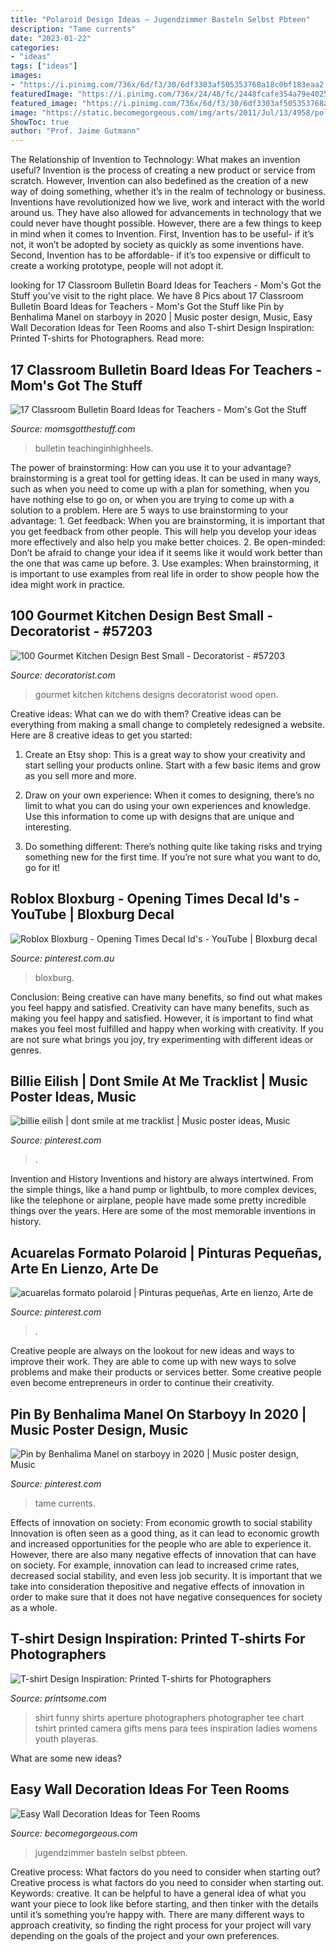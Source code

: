 ```yaml
---
title: "Polaroid Design Ideas ~ Jugendzimmer Basteln Selbst Pbteen"
description: "Tame currents"
date: "2023-01-22"
categories:
- "ideas"
tags: ["ideas"]
images:
- "https://i.pinimg.com/736x/6d/f3/30/6df3303af505353768a18c0bf183eaa2.jpg"
featuredImage: "https://i.pinimg.com/736x/24/48/fc/2448fcafe354a79e4025d735d30322ff.jpg"
featured_image: "https://i.pinimg.com/736x/6d/f3/30/6df3303af505353768a18c0bf183eaa2.jpg"
image: "https://static.becomegorgeous.com/img/arts/2011/Jul/13/4958/polaroid_decor.jpg"
ShowToc: true
author: "Prof. Jaime Gutmann"
---
```



The Relationship of Invention to Technology: What makes an invention useful?
Invention is the process of creating a new product or service from scratch. However, Invention can also bedefined as the creation of a new way of doing something, whether it’s in the realm of technology or business. Inventions have revolutionized how we live, work and interact with the world around us. They have also allowed for advancements in technology that we could never have thought possible. 
However, there are a few things to keep in mind when it comes to Invention. First, Invention has to be useful- if it’s not, it won’t be adopted by society as quickly as some inventions have. Second, Invention has to be affordable- if it’s too expensive or difficult to create a working prototype, people will not adopt it.

	

		
looking for 17 Classroom Bulletin Board Ideas for Teachers - Mom&#039;s Got the Stuff you've visit to the right place. We have 8 Pics about 17 Classroom Bulletin Board Ideas for Teachers - Mom&#039;s Got the Stuff like Pin by Benhalima Manel on starboyy in 2020 | Music poster design, Music, Easy Wall Decoration Ideas for Teen Rooms and also T-shirt Design Inspiration: Printed T-shirts for Photographers. Read more:
		
    
## 17 Classroom Bulletin Board Ideas For Teachers - Mom&#039;s Got The Stuff

<img loading=lazy src="https://momsgotthestuff.com/wp-content/uploads/2020/10/bulletin-board-ideas-6.jpg" onerror="this.onerror=null;this.src='https://tse1.mm.bing.net/th?id=OIP.jkf_uATUNmfDfr_GOl41fgHaHa&amp;pid=15.1';" alt="17 Classroom Bulletin Board Ideas for Teachers - Mom&#039;s Got the Stuff">

_Source: momsgotthestuff.com_

>bulletin teachinginhighheels. 

	

The power of brainstorming: How can you use it to your advantage?
brainstorming is a great tool for getting ideas. It can be used in many ways, such as when you need to come up with a plan for something, when you have nothing else to go on, or when you are trying to come up with a solution to a problem. Here are 5 ways to use brainstorming to your advantage: 1. Get feedback: When you are brainstorming, it is important that you get feedback from other people. This will help you develop your ideas more effectively and also help you make better choices. 2. Be open-minded: Don’t be afraid to change your idea if it seems like it would work better than the one that was came up before. 3. Use examples: When brainstorming, it is important to use examples from real life in order to show people how the idea might work in practice. 
    
## 100 Gourmet Kitchen Design Best Small - Decoratorist - #57203

<img loading=lazy src="https://cdn.decoratorist.com/wp-content/uploads/100-gourmet-kitchen-design-best-small-164990.jpg" onerror="this.onerror=null;this.src='https://tse3.mm.bing.net/th?id=OIP.AkKGnFhii5P6v_V2FCwKowHaFj&amp;pid=15.1';" alt="100 Gourmet Kitchen Design Best Small - Decoratorist - #57203">

_Source: decoratorist.com_

>gourmet kitchen kitchens designs decoratorist wood open. 

	

Creative ideas: What can we do with them?
Creative ideas can be everything from making a small change to completely redesigned a website. Here are 8 creative ideas to get you started:
1. Create an Etsy shop: This is a great way to show your creativity and start selling your products online. Start with a few basic items and grow as you sell more and more.

2. Draw on your own experience: When it comes to designing, there’s no limit to what you can do using your own experiences and knowledge. Use this information to come up with designs that are unique and interesting.

3. Do something different: There’s nothing quite like taking risks and trying something new for the first time. If you’re not sure what you want to do, go for it!

    
## Roblox Bloxburg - Opening Times Decal Id&#039;s - YouTube | Bloxburg Decal

<img loading=lazy src="https://i.pinimg.com/736x/24/48/fc/2448fcafe354a79e4025d735d30322ff.jpg" onerror="this.onerror=null;this.src='https://tse3.mm.bing.net/th?id=OIP.sht3qh1w69rSR2Y6o-HgQgHaEK&amp;pid=15.1';" alt="Roblox Bloxburg - Opening Times Decal Id&#039;s - YouTube | Bloxburg decal">

_Source: pinterest.com.au_

>bloxburg. 

	

Conclusion: Being creative can have many benefits, so find out what makes you feel happy and satisfied.
Creativity can have many benefits, such as making you feel happy and satisfied. However, it is important to find what makes you feel most fulfilled and happy when working with creativity. If you are not sure what brings you joy, try experimenting with different ideas or genres.

    
## Billie Eilish | Dont Smile At Me Tracklist | Music Poster Ideas, Music

<img loading=lazy src="https://i.pinimg.com/736x/69/e7/1d/69e71d21bc5781e4ab7a8a7db4c07229.jpg" onerror="this.onerror=null;this.src='https://tse1.mm.bing.net/th?id=OIP.nRXVD6vbArV029qaQDx45QHaKX&amp;pid=15.1';" alt="billie eilish | dont smile at me tracklist | Music poster ideas, Music">

_Source: pinterest.com_

>. 

	

Invention and History
Inventions and history are always intertwined. From the simple things, like a hand pump or lightbulb, to more complex devices, like the telephone or airplane, people have made some pretty incredible things over the years. Here are some of the most memorable inventions in history.

    
## Acuarelas Formato Polaroid | Pinturas Pequeñas, Arte En Lienzo, Arte De

<img loading=lazy src="https://i.pinimg.com/originals/7f/06/0a/7f060a24708e20ddea96db4642f3142f.jpg" onerror="this.onerror=null;this.src='https://tse1.mm.bing.net/th?id=OIP.jjgbK-eCPOaaVeFmHr1m7AHaJ3&amp;pid=15.1';" alt="acuarelas formato polaroid | Pinturas pequeñas, Arte en lienzo, Arte de">

_Source: pinterest.com_

>. 

	

Creative people are always on the lookout for new ideas and ways to improve their work. They are able to come up with new ways to solve problems and make their products or services better. Some creative people even become entrepreneurs in order to continue their creativity.

    
## Pin By Benhalima Manel On Starboyy In 2020 | Music Poster Design, Music

<img loading=lazy src="https://i.pinimg.com/736x/6d/f3/30/6df3303af505353768a18c0bf183eaa2.jpg" onerror="this.onerror=null;this.src='https://tse2.mm.bing.net/th?id=OIP.-jwLBafAZX_6ITQNov2ccAHaLI&amp;pid=15.1';" alt="Pin by Benhalima Manel on starboyy in 2020 | Music poster design, Music">

_Source: pinterest.com_

>tame currents. 

	

Effects of innovation on society: From economic growth to social stability
Innovation is often seen as a good thing, as it can lead to economic growth and increased opportunities for the people who are able to experience it. However, there are also many negative effects of innovation that can have on society. For example, innovation can lead to increased crime rates, decreased social stability, and even less job security. It is important that we take into consideration thepositive and negative effects of innovation in order to make sure that it does not have negative consequences for society as a whole.

    
## T-shirt Design Inspiration: Printed T-shirts For Photographers

<img loading=lazy src="http://www.printsome.com/blog/wp-content/uploads/ice-cream-tees-aperture-t-shirt.jpg" onerror="this.onerror=null;this.src='https://tse2.mm.bing.net/th?id=OIP.YTJf4So4zf5cTwCc7KIdXgHaKp&amp;pid=15.1';" alt="T-shirt Design Inspiration: Printed T-shirts for Photographers">

_Source: printsome.com_

>shirt funny shirts aperture photographers photographer tee chart tshirt printed camera gifts mens para tees inspiration ladies womens youth playeras. 

	

What are some new ideas?
 

    
## Easy Wall Decoration Ideas For Teen Rooms

<img loading=lazy src="https://static.becomegorgeous.com/img/arts/2011/Jul/13/4958/polaroid_decor.jpg" onerror="this.onerror=null;this.src='https://tse4.mm.bing.net/th?id=OIP.u9gxXGhxtIcAP_ft3ve5xAHaHa&amp;pid=15.1';" alt="Easy Wall Decoration Ideas for Teen Rooms">

_Source: becomegorgeous.com_

>jugendzimmer basteln selbst pbteen. 

	

Creative process: What factors do you need to consider when starting out?
Creative process is what factors do you need to consider when starting out. Keywords: creative. It can be helpful to have a general idea of what you want your piece to look like before starting, and then tinker with the details until it’s something you’re happy with. There are many different ways to approach creativity, so finding the right process for your project will vary depending on the goals of the project and your own preferences.

